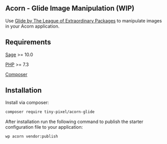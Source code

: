 ## Acorn - Glide Image Manipulation (WIP)

Use [Glide by The League of Extraordinary Packages](https://glide.thephpleague.com/) to manipulate images in your Acorn application.

## Requirements

[Sage](https://github.com/roots/sage) >= 10.0

[PHP](https://secure.php.net/manual/en/install.php) >= 7.3

[Composer](https://getcomposer.org)

## Installation

Install via composer:

```bash
composer require tiny-pixel/acorn-glide
```

After installation run the following command to publish the starter configuration file to your application:

```bash
wp acorn vendor:publish
```
